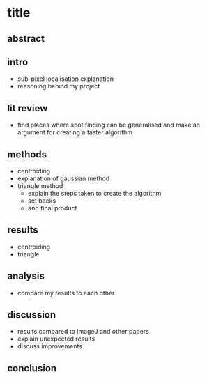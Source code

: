 # title 

## abstract 


## intro 

- sub-pixel localisation explanation
- reasoning behind my project 

## lit review 

- find places where spot finding can be generalised and make an argument for creating a faster algorithm 

## methods 

- centroiding 
- explanation of gaussian method 
- triangle method 
  - explain the steps taken to create the algorithm 
  - set backs 
  - and final product 

## results 

- centroiding 
- triangle

## analysis

- compare my results to each other 

## discussion 

- results compared to imageJ and other papers
- explain unexpected results 
- discuss improvements 

## conclusion
